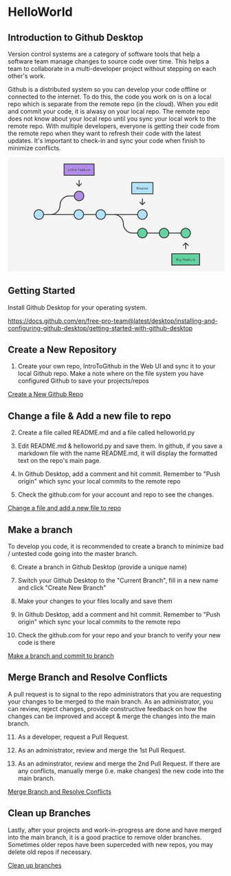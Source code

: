 HelloWorld
=============

## Introduction to Github Desktop

Version control systems are a category of software tools that help a software team manage changes to source code over time. This helps a team to collaborate in a multi-developer project without stepping on each other's work.

Github is a distributed system so you can develop your code offline or connected to the internet.  To do this, the code you work on is on a local repo which is separate from the remote repo (in the cloud).  When you edit and commit your code, it is alwasy on your local repo.  The remote repo does not know about your local repo until you sync your local work to the remote repo.  With multiple developers, everyone is getting their code from the remote repo when they want to refresh their code with the latest updates.  It's important to check-in and sync your code when finish to minimize conflicts.

![Version Control System](version_control_workflow.png)

## Getting Started
Install Github Desktop for your operating system.

https://docs.github.com/en/free-pro-team@latest/desktop/installing-and-configuring-github-desktop/getting-started-with-github-desktop


## Create a New Repository

1. Create your own repo, IntroToGithub in the Web UI and sync it to your local Github repo.
   Make a note where on the file system you have configured Github to save your projects/repos

[Create a New Github Repo](https://youtu.be/9GILbk78S7I)

## Change a file & Add a new file to repo

2. Create a file called README.md and a file called helloworld.py

3. Edit README.md & helloworld.py and save them.  In github, if you save a markdown file with the name README.md, it will display the formatted text on the repo's main page.

4. In Github Desktop, add a comment and hit commit.
   Remember to "Push origin" which sync your local commits to the remote repo

5. Check the github.com for your account and repo to see the changes.

[Change a file and add a new file to repo](https://youtu.be/takdNeJmrB8)


## Make a branch

To develop you code, it is recommended to create a branch to minimize bad / untested code going into the master branch.

6. Create a branch in Github Desktop (provide a unique name)

7. Switch your Github Desktop to the "Current Branch", fill in a new name and click "Create New Branch"

8. Make your changes to your files locally and save them

9. In Github Desktop, add a comment and hit commit.
   Remember to "Push origin" which sync your local commits to the remote repo

10. Check the github.com for your repo and your branch to verify your new code is there

[Make a branch and commit to branch](https://youtu.be/DUH_N50A9i4)

## Merge Branch and Resolve Conflicts

A pull request is to signal to the repo administrators that you are requesting your changes to be merged to the main branch.  As an administrator, you can review, reject changes, provide constructive feedback on how the changes can be improved and accept & merge the changes into the main branch.

11. As a developer, request a Pull Request.

12. As an administrator, review and merge the 1st Pull Request.

13. As an adminstrator, review and merge the 2nd Pull Request.  If there are any conflicts, manually merge (i.e. make changes) the new code into the main branch.

[Merge Branch and Resolve Conflicts](https://youtu.be/FAJ2e0gDnHY)

## Clean up Branches

Lastly, after your projects and work-in-progress are done and have merged into the main branch, it is a good practice to remove older branches.  Sometimes older repos have been superceded with new repos, you may delete old repos if necessary.

[Clean up branches](https://youtu.be/xEZdKLvRMb8)
